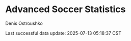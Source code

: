 # Advanced Soccer Statistics
Denis Ostroushko

<!-- gfm -->

Last successful data update: 2025-07-13 05:18:37 CST

